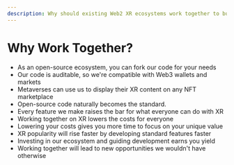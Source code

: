 ```yaml
---
description: Why should existing Web2 XR ecosystems work together to build UnitedXR?
---
```


# Why Work Together?

* As an open-source ecosystem, you can fork our code for your needs
* Our code is auditable, so we're compatible with Web3 wallets and markets
* Metaverses can use us to display their XR content on any NFT marketplace
* Open-source code naturally becomes the standard.
* Every feature we make raises the bar for what everyone can do with XR
* Working together on XR lowers the costs for everyone
* Lowering your costs gives you more time to focus on your unique value
* XR popularity will rise faster by developing standard features faster
* Investing in our ecosystem and guiding development earns you yield
* Working together will lead to new opportunities we wouldn't have otherwise

